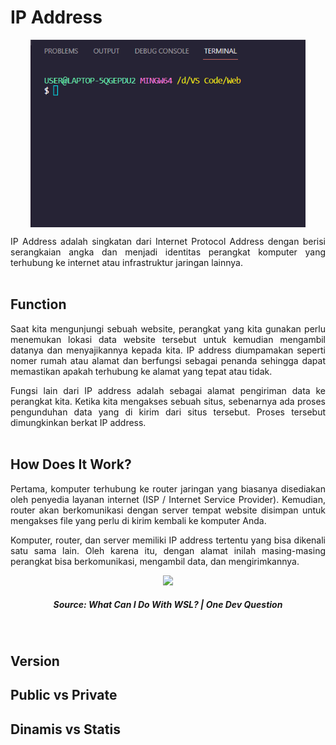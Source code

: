 # IP Address
<p align="center">
<img height="300rm" align="center" src="https://github.com/Ouroboros-Tech/modul-pembelajaran/blob/main/image/terminal.png"><br>
  
<p align="justify">
IP Address adalah singkatan dari Internet Protocol Address dengan berisi serangkaian angka dan menjadi identitas perangkat komputer yang terhubung ke internet atau infrastruktur jaringan lainnya.<br><br>

## Function
<p align="justify">
Saat kita mengunjungi sebuah website, perangkat yang kita gunakan perlu menemukan lokasi data website tersebut untuk kemudian mengambil datanya dan menyajikannya kepada kita. IP address diumpamakan seperti nomer rumah atau alamat dan berfungsi sebagai penanda sehingga dapat memastikan apakah terhubung ke alamat yang tepat atau tidak.<br>

<p align="justify">
Fungsi lain dari IP address adalah sebagai alamat pengiriman data ke perangkat kita. Ketika kita mengakses sebuah situs, sebenarnya ada proses pengunduhan data yang di kirim dari situs tersebut. Proses tersebut dimungkinkan berkat IP address.<br><br>

## How Does It Work?
<p align="justify">
Pertama, komputer terhubung ke router jaringan yang biasanya disediakan oleh penyedia layanan internet (ISP / Internet Service Provider). Kemudian, router akan berkomunikasi dengan server tempat website disimpan untuk mengakses file yang perlu di kirim kembali ke komputer Anda.<br>

<p align="justify">
Komputer, router, dan server memiliki IP address tertentu yang bisa dikenali satu sama lain. Oleh karena itu, dengan alamat inilah masing-masing perangkat bisa berkomunikasi, mengambil data, dan mengirimkannya.<br>

<p align="center">
    <a href="https://www.youtube.com/watch?v=rgw_TGKml5A" target="_blank"><img src="https://img.youtube.com/vi/rgw_TGKml5A"></a> 
    <h5 align="center">Source: What Can I Do With WSL? | One Dev Question</h5>
<p><br>

## Version
## Public vs Private
## Dinamis vs Statis

